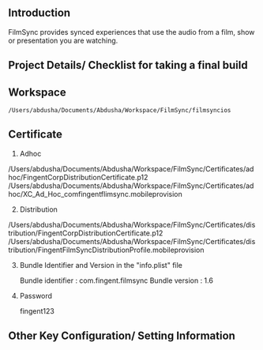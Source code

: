 ## Introduction

FilmSync provides synced experiences that use the audio from a film, show or presentation you are watching.

## Project Details/ Checklist for taking a final build

## Workspace
	
	/Users/abdusha/Documents/Abdusha/Workspace/FilmSync/filmsyncios

## Certificate

1) Adhoc 

/Users/abdusha/Documents/Abdusha/Workspace/FilmSync/Certificates/adhoc/FingentCorpDistributionCertificate.p12
/Users/abdusha/Documents/Abdusha/Workspace/FilmSync/Certificates/adhoc/XC_Ad_Hoc_comfingentflimsync.mobileprovision

2) Distribution

/Users/abdusha/Documents/Abdusha/Workspace/FilmSync/Certificates/distribution/FingentCorpDistributionCertificate.p12
/Users/abdusha/Documents/Abdusha/Workspace/FilmSync/Certificates/distribution/FingentFilmSyncDistributionProfile.mobileprovision

	
3) Bundle Identifier and Version in the "info.plist" file

	Bundle identifier : com.fingent.filmsync
	Bundle version : 1.6

4) Password

    fingent123

## Other Key Configuration/ Setting Information
